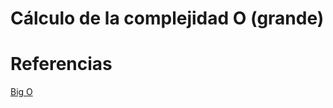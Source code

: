 # Cálculo de la complejidad O (grande)

# Referencias

[Big O](https://metcoder.medium.com/notacion-big-0-para-principiantes-f9cbb4b6bec8)